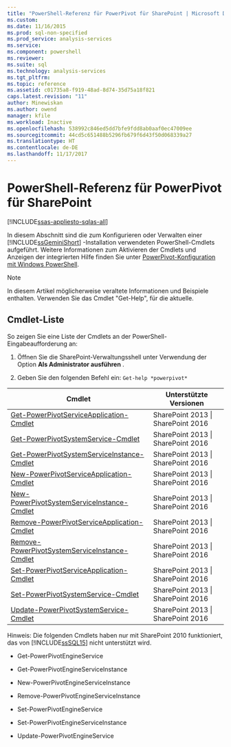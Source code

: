 ```yaml
---
title: "PowerShell-Referenz für PowerPivot für SharePoint | Microsoft Docs"
ms.custom: 
ms.date: 11/16/2015
ms.prod: sql-non-specified
ms.prod_service: analysis-services
ms.service: 
ms.component: powershell
ms.reviewer: 
ms.suite: sql
ms.technology: analysis-services
ms.tgt_pltfrm: 
ms.topic: reference
ms.assetid: c01735a8-f919-48ad-8d74-35d75a18f821
caps.latest.revision: "11"
author: Minewiskan
ms.author: owend
manager: kfile
ms.workload: Inactive
ms.openlocfilehash: 538992c846ed5dd7bfe9fdd8ab0aaf0ec47009ee
ms.sourcegitcommit: 44cd5c651488b5296fb679f6d43f50d068339a27
ms.translationtype: HT
ms.contentlocale: de-DE
ms.lasthandoff: 11/17/2017
---
```

# <a name="powershell-reference-for-power-pivot-for-sharepoint"></a>PowerShell-Referenz für PowerPivot für SharePoint

[!INCLUDE[ssas-appliesto-sqlas-all](../../includes/ssas-appliesto-sqlas-all.md)]

  In diesem Abschnitt sind die zum Konfigurieren oder Verwalten einer [!INCLUDE[ssGeminiShort](../../includes/ssgeminishort-md.md)] -Installation verwendeten PowerShell-Cmdlets aufgeführt. Weitere Informationen zum Aktivieren der Cmdlets und Anzeigen der integrierten Hilfe finden Sie unter [PowerPivot-Konfiguration mit Windows PowerShell](../../analysis-services/power-pivot-sharepoint/power-pivot-configuration-using-windows-powershell.md).  

>[!NOTE] 
>In diesem Artikel möglicherweise veraltete Informationen und Beispiele enthalten. Verwenden Sie das Cmdlet "Get-Help", für die aktuelle.
  
## <a name="cmdlet-list"></a>Cmdlet-Liste  
 So zeigen Sie eine Liste der Cmdlets an der PowerShell-Eingabeaufforderung an:  
  
1.  Öffnen Sie die SharePoint-Verwaltungsshell unter Verwendung der Option **Als Administrator ausführen** .  
  
2.  Geben Sie den folgenden Befehl ein: `Get-help *powerpivot*`  
  
|Cmdlet|Unterstützte Versionen|  
|------------|------------------------|  
|[Get-PowerPivotServiceApplication-Cmdlet](../../analysis-services/powershell/get-powerpivotserviceapplication-cmdlet.md)|SharePoint 2013 &#124; SharePoint 2016|  
|[Get-PowerPivotSystemService-Cmdlet](../../analysis-services/powershell/get-powerpivotsystemservice-cmdlet.md)|SharePoint 2013 &#124; SharePoint 2016|  
|[Get-PowerPivotSystemServiceInstance-Cmdlet](../../analysis-services/powershell/get-powerpivotsystemserviceinstance-cmdlet.md)|SharePoint 2013 &#124; SharePoint 2016|  
|[New-PowerPivotServiceApplication-Cmdlet](../../analysis-services/powershell/new-powerpivotserviceapplication-cmdlet.md)|SharePoint 2013 &#124; SharePoint 2016|  
|[New-PowerPivotSystemServiceInstance-Cmdlet](../../analysis-services/powershell/new-powerpivotsystemserviceinstance-cmdlet.md)|SharePoint 2013 &#124; SharePoint 2016|  
|[Remove-PowerPivotServiceApplication-Cmdlet](../../analysis-services/powershell/remove-powerpivotserviceapplication-cmdlet.md)|SharePoint 2013 &#124; SharePoint 2016|  
|[Remove-PowerPivotSystemServiceInstance-Cmdlet](../../analysis-services/powershell/remove-powerpivotsystemserviceinstance-cmdlet.md)|SharePoint 2013 &#124; SharePoint 2016|  
|[Set-PowerPivotServiceApplication-Cmdlet](../../analysis-services/powershell/set-powerpivotserviceapplication-cmdlet.md)|SharePoint 2013 &#124; SharePoint 2016|  
|[Set-PowerPivotSystemService-Cmdlet](../../analysis-services/powershell/set-powerpivotsystemservice-cmdlet.md)|SharePoint 2013 &#124; SharePoint 2016|  
|[Update-PowerPivotSystemService-Cmdlet](../../analysis-services/powershell/update-powerpivotsystemservice-cmdlet.md)|SharePoint 2013 &#124; SharePoint 2016|  
  
 Hinweis: Die folgenden Cmdlets haben nur mit SharePoint 2010 funktioniert, das von [!INCLUDE[ssSQL15](../../includes/sssql15-md.md)] nicht unterstützt wird.  
  
-   Get-PowerPivotEngineService  
  
-   Get-PowerPivotEngineServiceInstance  
  
-   New-PowerPivotEngineServiceInstance  
  
-   Remove-PowerPivotEngineServiceInstance  
  
-   Set-PowerPivotEngineService  
  
-   Set-PowerPivotEngineServiceInstance  
  
-   Update-PowerPivotEngineService  
  
  
